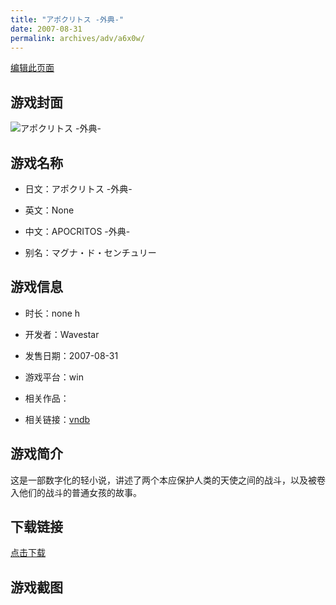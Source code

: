 ```yaml
---
title: "アポクリトス -外典-"
date: 2007-08-31
permalink: archives/adv/a6x0w/
---
```

[编辑此页面](https://github.com/ACG-3/ADV3-source/blob/main/source/_posts/%E3%82%A2%E3%83%9D%E3%82%AF%E3%83%AA%E3%83%88%E3%82%B9%20-%E5%A4%96%E5%85%B8-.md)

## 游戏封面

![アポクリトス -外典-](https://pan.timero.xyz/d/onedrive/img_lib_001/%E3%82%A2%E3%83%9D%E3%82%AF%E3%83%AA%E3%83%88%E3%82%B9%20-%E5%A4%96%E5%85%B8-_cover.avif)


## 游戏名称

- 日文：アポクリトス -外典-
- 英文：None
- 中文：APOCRITOS -外典-

- 别名：マグナ・ド・センチュリー


## 游戏信息

- 时长：none h
- 开发者：Wavestar
- 发售日期：2007-08-31
- 游戏平台：win
- 相关作品：

- 相关链接：[vndb](https://vndb.org/v19006)


## 游戏简介

这是一部数字化的轻小说，讲述了两个本应保护人类的天使之间的战斗，以及被卷入他们的战斗的普通女孩的故事。


## 下载链接

[点击下载](https://pan.timero.xyz/onedrive/adv_lib_001/%E3%82%A2%E3%83%9D%E3%82%AF%E3%83%AA%E3%83%88%E3%82%B9%20-%E5%A4%96%E5%85%B8-)


## 游戏截图


